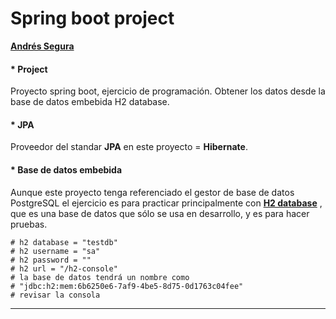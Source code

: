 
# Spring boot project

[__Andrés Segura__](https://github.com/Andr7st/)


#### * Project

Proyecto spring boot, ejercicio de programación. Obtener 
los datos desde la base de datos embebida H2 database.

#### * JPA

Proveedor del standar __JPA__ en este proyecto = __Hibernate__.

#### * Base de datos embebida

Aunque este proyecto tenga referenciado el gestor de base de datos PostgreSQL
el ejercicio es para practicar principalmente con [**H2 database**](https://www.baeldung.com/spring-boot-h2-database)  , que es una base de datos que sólo se 
usa en desarrollo, y es para hacer pruebas.

```terminal
# h2 database = "testdb"
# h2 username = "sa"
# h2 password = ""
# h2 url = "/h2-console"
# la base de datos tendrá un nombre como
# "jdbc:h2:mem:6b6250e6-7af9-4be5-8d75-0d1763c04fee"
# revisar la consola
```

---

[//]: # ( Andrés Segura - https://github.com/Andr7st/ )
